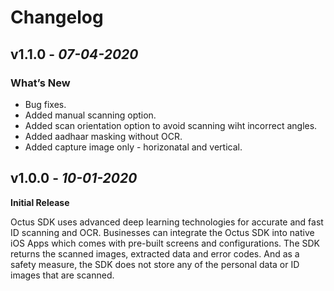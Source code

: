 # Changelog

## **v1.1.0** - *07-04-2020*
 ### What’s New
- Bug fixes.
- Added manual scanning option.
- Added scan orientation option to avoid scanning wiht incorrect angles.
- Added aadhaar masking without OCR.
- Added capture image only - horizonatal and vertical.
 

## **v1.0.0** - *10-01-2020*
 **Initial Release**
 
Octus SDK uses advanced deep learning technologies for accurate and fast ID scanning and OCR. Businesses can integrate the Octus SDK into native iOS Apps which comes with pre-built screens and configurations. The SDK returns the scanned images, extracted data and error codes. And as a safety measure, the SDK does not store any of the personal data or ID images that are scanned.
